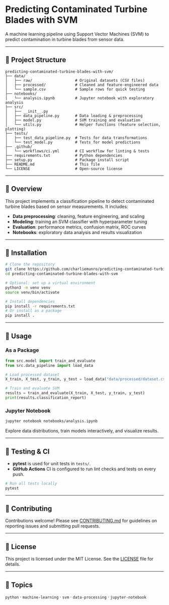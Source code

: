# Predicting Contaminated Turbine Blades with SVM

A machine learning pipeline using Support Vector Machines (SVM) to predict contamination in turbine blades from sensor data.

---

## 📁 Project Structure

```
predicting-contaminated-turbine-blades-with-svm/
├── data/
│   ├── raw/                   # Original datasets (CSV files)
│   ├── processed/             # Cleaned and feature-engineered data
│   └── sample.csv             # Sample rows for quick testing
├── notebooks/
│   └── analysis.ipynb         # Jupyter notebook with exploratory analysis
├── src/
│   ├── __init__.py
│   ├── data_pipeline.py       # Data loading & preprocessing
│   ├── model.py               # SVM training and evaluation
│   └── utils.py               # Helper functions (feature selection, plotting)
├── tests/
│   ├── test_data_pipeline.py  # Tests for data transformations
│   └── test_model.py          # Tests for model predictions
├── .github/
│   └── workflows/ci.yml       # CI workflow for linting & tests
├── requirements.txt           # Python dependencies
├── setup.py                   # Package install script
├── README.md                  # This file
└── LICENSE                    # Open-source license
```

---

## 📖 Overview

This project implements a classification pipeline to detect contaminated turbine blades based on sensor measurements. It includes:

- **Data preprocessing**: cleaning, feature engineering, and scaling  
- **Modeling**: training an SVM classifier with hyperparameter tuning  
- **Evaluation**: performance metrics, confusion matrix, ROC curves  
- **Notebooks**: exploratory data analysis and results visualization  

---

## 🚀 Installation

```bash
# Clone the repository
git clone https://github.com/charliemunro/predicting-contaminated-turbine-blades-with-svm.git
cd predicting-contaminated-turbine-blades-with-svm

# Optional: set up a virtual environment
python3 -m venv venv
source venv/bin/activate

# Install dependencies
pip install -r requirements.txt
# Or install as a package
pip install .
```

---

## 🎯 Usage

### As a Package

```python
from src.model import train_and_evaluate
from src.data_pipeline import load_data

# Load processed dataset
X_train, X_test, y_train, y_test = load_data("data/processed/dataset.csv")

# Train and evaluate SVM
results = train_and_evaluate(X_train, X_test, y_train, y_test)
print(results.classification_report)
```

### Jupyter Notebook

```bash
jupyter notebook notebooks/analysis.ipynb
```

Explore data distributions, train models interactively, and visualize results.

---

## 🔧 Testing & CI

- **pytest** is used for unit tests in `tests/`.
- **GitHub Actions** CI is configured to run lint checks and tests on every push.

```bash
# Run all tests locally
pytest
```

---

## 🤝 Contributing

Contributions welcome! Please see [CONTRIBUTING.md](CONTRIBUTING.md) for guidelines on reporting issues and submitting pull requests.

---

## 📄 License

This project is licensed under the MIT License. See the [LICENSE](LICENSE) file for details.

---

## 🔖 Topics

`python` · `machine-learning` · `svm` · `data-processing` · `jupyter-notebook`
